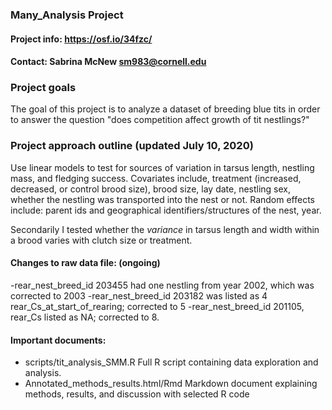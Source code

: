 ### Many_Analysis Project

#### Project info: https://osf.io/34fzc/
#### Contact: Sabrina McNew sm983@cornell.edu
  
### Project goals
The goal of this project is to analyze a dataset of breeding blue tits 
in order to answer the question "does competition affect growth of tit nestlings?"

### Project approach outline (updated July 10, 2020)
Use linear models to test for sources of variation in tarsus length, nestling 
mass, and fledging success. Covariates include, treatment (increased, decreased,
or control brood size), brood size, lay date, nestling sex, whether the nestling 
was transported into the nest or not. Random effects include: parent ids and geographical
identifiers/structures of the nest, year. 

Secondarily I tested whether the *variance* in tarsus length and width within 
a brood varies with clutch size or treatment. 

#### Changes to raw data file: (ongoing)
-rear_nest_breed_id 203455 had one nestling from year 2002, which was corrected to 2003
-rear_nest_breed_id 203182 was listed as 4 rear_Cs_at_start_of_rearing; corrected to 5
-rear_nest_breed_id 201105, rear_Cs listed as NA; 
corrected to 8. 

#### Important documents:
- scripts/tit_analysis_SMM.R 
Full R script containing data exploration and analysis.
- Annotated_methods_results.html/Rmd 
Markdown document explaining methods, results, and discussion with selected 
R code 